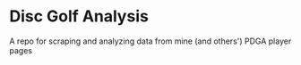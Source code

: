 # Disc Golf Analysis

A repo for scraping and analyzing data from mine (and others') PDGA player pages